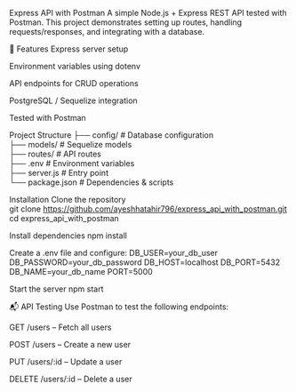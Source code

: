 Express API with Postman
A simple Node.js + Express REST API tested with Postman.
This project demonstrates setting up routes, handling requests/responses, and integrating with a database.

🚀 Features
Express server setup

Environment variables using dotenv

API endpoints for CRUD operations

PostgreSQL / Sequelize integration

Tested with Postman

Project Structure
├── config/          # Database configuration  
├── models/          # Sequelize models  
├── routes/          # API routes  
├── .env             # Environment variables  
├── server.js        # Entry point  
└── package.json     # Dependencies & scripts  

 Installation
Clone the repository\
git clone https://github.com/ayeshhatahir796/express_api_with_postman.git
cd express_api_with_postman

Install dependencies
npm install

Create a .env file and configure:
DB_USER=your_db_user
DB_PASSWORD=your_db_password
DB_HOST=localhost
DB_PORT=5432
DB_NAME=your_db_name
PORT=5000

Start the server
npm start

📬 API Testing
Use Postman to test the following endpoints:

GET /users – Fetch all users

POST /users – Create a new user

PUT /users/:id – Update a user

DELETE /users/:id – Delete a user
